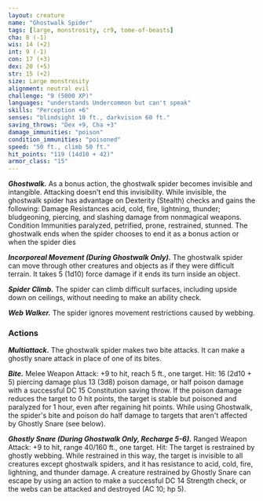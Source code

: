 ```yaml
---
layout: creature
name: "Ghostwalk Spider"
tags: [large, monstrosity, cr9, tome-of-beasts]
cha: 8 (-1)
wis: 14 (+2)
int: 9 (-1)
con: 17 (+3)
dex: 20 (+5)
str: 15 (+2)
size: Large monstrosity
alignment: neutral evil
challenge: "9 (5000 XP)"
languages: "understands Undercommon but can't speak"
skills: "Perception +6"
senses: "blindsight 10 ft., darkvision 60 ft."
saving_throws: "Dex +9, Cha +3"
damage_immunities: "poison"
condition_immunities: "poisoned"
speed: "50 ft., climb 50 ft."
hit_points: "119 (14d10 + 42)"
armor_class: "15"
---
```


***Ghostwalk.*** As a bonus action, the ghostwalk spider becomes invisible and intangible. Attacking doesn't end this invisibility. While invisible, the ghostwalk spider has advantage on Dexterity (Stealth) checks and gains the following: Damage Resistances acid, cold, fire, lightning, thunder; bludgeoning, piercing, and slashing damage from nonmagical weapons. Condition Immunities paralyzed, petrified, prone, restrained, stunned. The ghostwalk ends when the spider chooses to end it as a bonus action or when the spider dies

***Incorporeal Movement (During Ghostwalk Only).*** The ghostwalk spider can move through other creatures and objects as if they were difficult terrain. It takes 5 (1d10) force damage if it ends its turn inside an object.

***Spider Climb.*** The spider can climb difficult surfaces, including upside down on ceilings, without needing to make an ability check.

***Web Walker.*** The spider ignores movement restrictions caused by webbing.

### Actions

***Multiattack.*** The ghostwalk spider makes two bite attacks. It can make a ghostly snare attack in place of one of its bites.

***Bite.*** Melee Weapon Attack: +9 to hit, reach 5 ft., one target. Hit: 16 (2d10 + 5) piercing damage plus 13 (3d8) poison damage, or half poison damage with a successful DC 15 Constitution saving throw. If the poison damage reduces the target to 0 hit points, the target is stable but poisoned and paralyzed for 1 hour, even after regaining hit points. While using Ghostwalk, the spider's bite and poison do half damage to targets that aren't affected by Ghostly Snare (see below).

***Ghostly Snare (During Ghostwalk Only, Recharge 5-6).*** Ranged Weapon Attack: +9 to hit, range 40/160 ft., one target. Hit: The target is restrained by ghostly webbing. While restrained in this way, the target is invisible to all creatures except ghostwalk spiders, and it has resistance to acid, cold, fire, lightning, and thunder damage. A creature restrained by Ghostly Snare can escape by using an action to make a successful DC 14 Strength check, or the webs can be attacked and destroyed (AC 10; hp 5).

